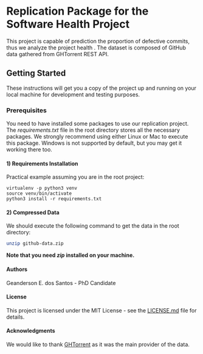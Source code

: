 # Replication Package for the Software Health Project

This project is capable of prediction the proportion of defective commits, thus we analyze the project health . The dataset is composed of GitHub data gathered from GHTorrent REST API.

## Getting Started

These instructions will get you a copy of the project up and running on your local machine for development and testing purposes.

### Prerequisites

You need to have installed some packages to use our replication project. The *requirements.txt* file in the root directory stores all the necessary packages. We strongly recommend using either Linux or Mac to execute this package. Windows is not supported by default, but you may get it working there too.

<h4>1) Requirements Installation</h4>

Practical example assuming you are in the root project:

```shell
virtualenv -p python3 venv
source venv/bin/activate
python3 install -r requirements.txt
```

<h4>2) Compressed Data</h4>

We should execute the following command to get the data in the root directory:

```bash
unzip github-data.zip
```

**Note that you need *zip* installed on your machine.**

<h4> Authors </h4>

Geanderson E. dos Santos - PhD Candidate

<h4> License </h4>

This project is licensed under the MIT License - see the [LICENSE.md](License.md) file for details.

<h4> Acknowledgments </h4>

We would like to thank [GHTorrent](https://ghtorrent.org/) as it was the main provider of the data.









